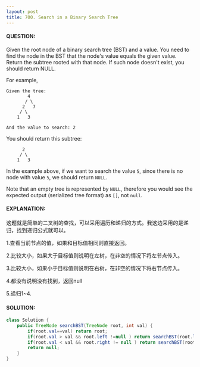 ```yaml
---
layout: post
title: 700. Search in a Binary Search Tree
---
```


#### QUESTION:

Given the root node of a binary search tree (BST) and a value. You need to find the node in the BST that the node's value equals the given value. Return the subtree rooted with that node. If such node doesn't exist, you should return NULL.

For example, 

```
Given the tree:
        4
       / \
      2   7
     / \
    1   3

And the value to search: 2
```

You should return this subtree:

```
      2     
     / \   
    1   3
```

In the example above, if we want to search the value `5`, since there is no node with value `5`, we should return `NULL`.

Note that an empty tree is represented by `NULL`, therefore you would see the expected output (serialized tree format) as `[]`, not `null`.

#### EXPLANATION:

这题就是简单的二叉树的查找，可以采用遍历和递归的方式。我这边采用的是递归，找到递归公式就可以。

1.查看当前节点的值，如果和目标值相同则直接返回。

2.比较大小，如果大于目标值则说明在左树，在非空的情况下将左节点传入。

3.比较大小，如果小于目标值则说明在右树，在非空的情况下将右节点传入。

4.都没有说明没有找到，返回null

5.递归1~4.

#### SOLUTION:

```java
class Solution {
    public TreeNode searchBST(TreeNode root, int val) {
        if(root.val==val) return root;
        if(root.val > val && root.left !=null ) return searchBST(root.left,val);
        if(root.val < val && root.right != null ) return searchBST(root.right,val);
        return null;
    }
}
```

